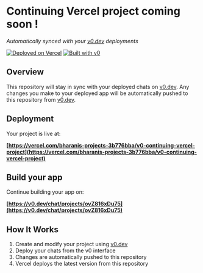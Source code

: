 # Continuing Vercel project coming soon !

*Automatically synced with your [v0.dev](https://v0.dev) deployments*

[![Deployed on Vercel](https://img.shields.io/badge/Deployed%20on-Vercel-black?style=for-the-badge&logo=vercel)](https://vercel.com/bharanis-projects-3b776bba/v0-continuing-vercel-project)
[![Built with v0](https://img.shields.io/badge/Built%20with-v0.dev-black?style=for-the-badge)](https://v0.dev/chat/projects/ovZ816xDu75)

## Overview

This repository will stay in sync with your deployed chats on [v0.dev](https://v0.dev).
Any changes you make to your deployed app will be automatically pushed to this repository from [v0.dev](https://v0.dev).

## Deployment

Your project is live at:

**[https://vercel.com/bharanis-projects-3b776bba/v0-continuing-vercel-project](https://vercel.com/bharanis-projects-3b776bba/v0-continuing-vercel-project)**

## Build your app

Continue building your app on:

**[https://v0.dev/chat/projects/ovZ816xDu75](https://v0.dev/chat/projects/ovZ816xDu75)**

## How It Works

1. Create and modify your project using [v0.dev](https://v0.dev)
2. Deploy your chats from the v0 interface
3. Changes are automatically pushed to this repository
4. Vercel deploys the latest version from this repository
